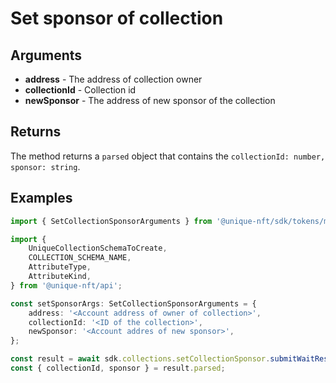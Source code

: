 # Set sponsor of collection

## Arguments

- **address** - The address of collection owner
- **collectionId** - Collection id
- **newSponsor** - The address of new sponsor of the collection

## Returns

The method returns a `parsed` object that contains the `collectionId: number, sponsor: string`.

## Examples

```typescript
import { SetCollectionSponsorArguments } from '@unique-nft/sdk/tokens/methods/set-collection-sponsor';

import {
    UniqueCollectionSchemaToCreate,
    COLLECTION_SCHEMA_NAME,
    AttributeType,
    AttributeKind,
} from '@unique-nft/api';

const setSponsorArgs: SetCollectionSponsorArguments = {
    address: '<Account address of owner of collection>',
    collectionId: '<ID of the collection>',
    newSponsor: '<Account addres of new sponsor>',
};

const result = await sdk.collections.setCollectionSponsor.submitWaitResult(setSponsorArgs);
const { collectionId, sponsor } = result.parsed;
```
